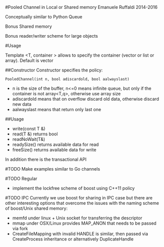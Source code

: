 
#Pooled Channel in Local or Shared memory
Emanuele Ruffaldi 2014-2016

Conceptually similar to Python Queue

Bonus Shared memory

Bonus reader/writer scheme for large  objects

#Usage

Template 
  <T, container<T> > allows to specify the container (vector or list or array). Default is vector
  
##Constructor
Constructor specifies the policy:

    PooledChannel(int n, bool adiscardold, bool aalwayslast)
    
* n is the size of the buffer, n<=0 means infinite queue, but only if the container is not array<T,q>, otherwise use array size
* adiscardold means that on overflow discard old data, otherwise discard new data
* aalwayslast means that return only last one

##Usage

* write(const T &)
* read(T &) returns bool
* readNoWait(T&) 
* readySize() returns available data for read
* freeSize() returns available data for write

In addition there is the transactional API

#TODO 
Make examples similar to Go channels

#TODO Regular
* implement the lockfree scheme of boost using C++11 policy

#TODO IPC
Currently we use boost for sharing in IPC case but there are other interesting options that overcome the issues with the naming scheme of boost/Unix shared memory:

- memfd under linux + Unix socket for transferring the descriptor
- mmap under OSX/Linux provides MAP_ANON that needs to be passed via fork
- CreateFileMapping with invalid HANDLE is similar, then passed via CreateProcess inheritance or alternatively DuplicateHandle
